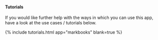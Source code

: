 #### Tutorials

If you would like further help with the ways in which you can use this app, have a look at the use cases / tutorials below.

{% include tutorials.html app="markbooks" blank=true %}